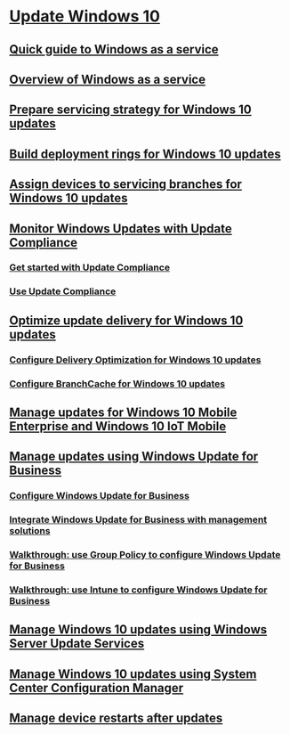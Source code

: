 # [Update Windows 10](index.md)
## [Quick guide to Windows as a service](waas-quick-start.md)
## [Overview of Windows as a service](waas-overview.md)
## [Prepare servicing strategy for Windows 10 updates](waas-servicing-strategy-windows-10-updates.md)
## [Build deployment rings for Windows 10 updates](waas-deployment-rings-windows-10-updates.md)
## [Assign devices to servicing branches for Windows 10 updates](waas-servicing-branches-windows-10-updates.md)
## [Monitor Windows Updates with Update Compliance](update-compliance-monitor.md)
### [Get started with Update Compliance](update-compliance-get-started.md)
### [Use Update Compliance](update-compliance-using.md)
## [Optimize update delivery for Windows 10 updates](waas-optimize-windows-10-updates.md)
### [Configure Delivery Optimization for Windows 10 updates](waas-delivery-optimization.md)
### [Configure BranchCache for Windows 10 updates](waas-branchcache.md)
## [Manage updates for Windows 10 Mobile Enterprise and Windows 10 IoT Mobile](waas-mobile-updates.md)
## [Manage updates using Windows Update for Business](waas-manage-updates-wufb.md)
### [Configure Windows Update for Business](waas-configure-wufb.md)
### [Integrate Windows Update for Business with management solutions](waas-integrate-wufb.md)
### [Walkthrough: use Group Policy to configure Windows Update for Business](waas-wufb-group-policy.md)
### [Walkthrough: use Intune to configure Windows Update for Business](waas-wufb-intune.md)
## [Manage Windows 10 updates using Windows Server Update Services](waas-manage-updates-wsus.md)
## [Manage Windows 10 updates using System Center Configuration Manager](waas-manage-updates-configuration-manager.md)
## [Manage device restarts after updates](waas-restart.md)

